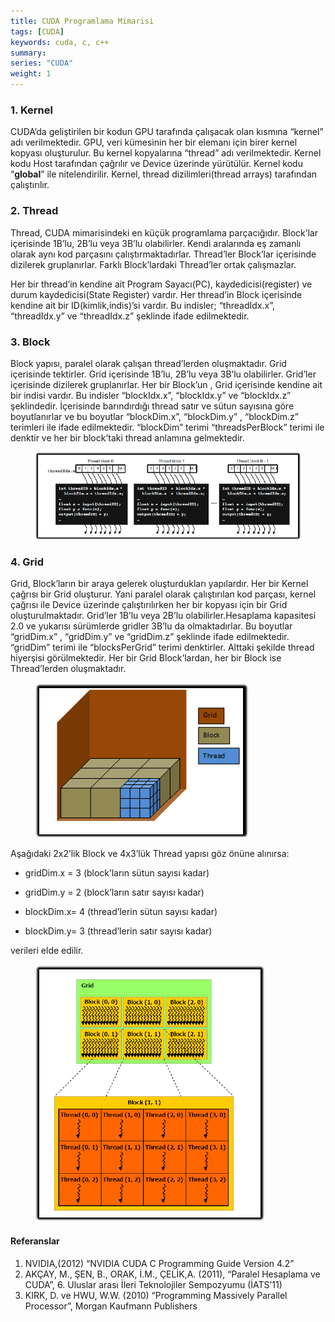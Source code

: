 ```yaml
---
title: CUDA Programlama Mimarisi
tags: [CUDA]
keywords: cuda, c, c++
summary:
series: "CUDA"
weight: 1
---
```


### 1. Kernel

CUDA’da geliştirilen bir kodun GPU tarafında çalışacak olan kısmına “kernel” adı verilmektedir. GPU, veri kümesinin her bir elemanı için birer kernel kopyası oluşturulur. Bu kernel kopyalarına “thread” adı verilmektedir. Kernel kodu Host tarafından çağrılır ve Device üzerinde yürütülür. Kernel kodu “__global__” ile nitelendirilir. Kernel, thread dizilimleri(thread arrays) tarafından çalıştırılır.

### 2. Thread
Thread, CUDA mimarisindeki en küçük programlama parçacığıdır. Block’lar içerisinde 1B’lu, 2B’lu veya 3B’lu olabilirler. Kendi aralarında eş zamanlı olarak aynı kod parçasını çalıştırmaktadırlar. Thread’ler Block’lar içerisinde dizilerek gruplanırlar. Farklı Block’lardaki Thread’ler ortak çalışmazlar.

Her bir thread’in kendine ait Program Sayacı(PC), kaydedicisi(register) ve durum kaydedicisi(State Register) vardır.
Her thread’in Block içerisinde kendine ait bir ID(kimlik,indis)’si vardır. Bu indisler; “threadIdx.x”, “threadIdx.y” ve “threadIdx.z” şeklinde ifade edilmektedir.

### 3. Block
Block yapısı, paralel olarak çalışan thread’lerden oluşmaktadır. Grid içerisinde tektirler. Grid içerisinde 1B’lu, 2B’lu veya 3B’lu olabilirler. Grid’ler içerisinde dizilerek gruplanırlar. Her bir Block’un , Grid içerisinde kendine ait bir indisi vardır. Bu indisler “blockIdx.x”, “blockIdx.y” ve “blockIdx.z” şeklindedir. İçerisinde barındırdığı thread satır ve sütun sayısına göre boyutlanırlar ve bu boyutlar “blockDim.x”, “blockDim.y” , “blockDim.z” terimleri ile ifade edilmektedir. “blockDim” terimi “threadsPerBlock” terimi ile denktir ve her bir block’taki thread anlamına gelmektedir.
<figure>
    <img src="/assets/images/cuda4.png"></a>
</figure>

### 4. Grid
Grid, Block’ların bir araya gelerek oluşturdukları yapılardır. Her bir Kernel çağrısı bir Grid oluşturur. Yani paralel olarak çalıştırılan kod parçası, kernel çağrısı ile Device üzerinde çalıştırılırken her bir kopyası için bir Grid oluşturulmaktadır. Grid’ler 1B’lu veya 2B’lu olabilirler.Hesaplama kapasitesi 2.0 ve yukarısı sürümlerde gridler 3B’lu da olmaktadırlar. Bu boyutlar “gridDim.x” , “gridDim.y” ve “gridDim.z” şeklinde ifade edilmektedir. “gridDim” terimi ile “blocksPerGrid” terimi denktirler. Alttaki şekilde thread hiyerşisi görülmektedir. Her bir Grid Block’lardan, her bir Block ise Thread’lerden oluşmaktadır.

<figure>
    <img src="/assets/images/cuda5.png"></a>
</figure>

Aşağıdaki 2x2’lik Block ve 4x3’lük Thread yapısı göz önüne alınırsa:

* gridDim.x = 3 (block’ların sütun sayısı kadar)
* gridDim.y = 2 (block’ların satır sayısı kadar)

* blockDim.x= 4 (thread’lerin sütun sayısı kadar)
* blockDim.y= 3 (thread’lerin satır sayısı kadar)

verileri elde edilir.

<figure>
    <img src="/assets/images/cuda6.png"></a>
</figure>

#### Referanslar
1. NVIDIA,(2012) “NVIDIA CUDA C Programming Guide Version 4.2”
2. AKÇAY, M., ŞEN, B., ORAK, İ.M., ÇELİK,A. (2011), “Paralel Hesaplama ve CUDA”, 6. Uluslar arası İleri Teknolojiler Sempozyumu (İATS’11)
3. KIRK, D. ve HWU, W.W. (2010) “Programming Massively Parallel Processor”, Morgan Kaufmann Publishers
